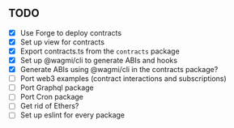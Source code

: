 ## TODO

- [x] Use Forge to deploy contracts
- [x] Set up view for contracts
- [x] Export contracts.ts from the `contracts` package
- [x] Set up @wagmi/cli to generate ABIs and hooks
- [X] Generate ABIs using @wagmi/cli in the contracts package?
- [ ] Port web3 examples (contract interactions and subscriptions)
- [ ] Port Graphql package
- [ ] Port Cron package
- [ ] Get rid of Ethers?
- [ ] Set up eslint for every package

